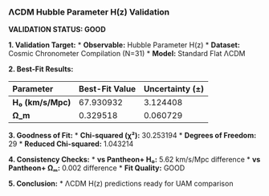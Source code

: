 ### **ΛCDM Hubble Parameter H(z) Validation**

**VALIDATION STATUS: GOOD**

**1. Validation Target:**
    *   **Observable:** Hubble Parameter H(z)
    *   **Dataset:** Cosmic Chronometer Compilation (N=31)
    *   **Model:** Standard Flat ΛCDM

**2. Best-Fit Results:**

| Parameter | Best-Fit Value | Uncertainty (±) |
| :--- | :--- | :--- |
| **H₀ (km/s/Mpc)** | 67.930932 | 3.124408 |
| **Ω_m** | 0.329518 | 0.060729 |

**3. Goodness of Fit:**
    *   **Chi-squared (χ²):** 30.253194
    *   **Degrees of Freedom:** 29
    *   **Reduced Chi-squared:** 1.043214

**4. Consistency Checks:**
    *   **vs Pantheon+ H₀:** 5.62 km/s/Mpc difference
    *   **vs Pantheon+ Ωₘ:** 0.002 difference
    *   **Fit Quality:** GOOD

**5. Conclusion:**
    *   ΛCDM H(z) predictions ready for UAM comparison
